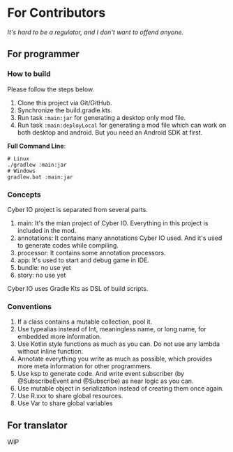 # For Contributors

*It's hard to be a regulator, and I don't want to offend anyone.*

## For programmer

### How to build

Please follow the steps below.

1. Clone this project via Git/GitHub.
2. Synchronize the build.gradle.kts.
3. Run task `:main:jar` for generating a desktop only mod file.
4. Run task `:main:deployLocal` for generating a mod file which can work on both desktop and android.
   But you need an Android SDK at first.

**Full Command Line**:

```
# Linux
./gradlew :main:jar
# Windows
gradlew.bat :main:jar
```

### Concepts

Cyber IO project is separated from several parts.

1. main: It's the mian project of Cyber IO. Everything in this project is included in the mod.
2. annotations: It contains many annotations Cyber IO used. And it's used to generate codes while compiling.
3. processor: It contains some annotation processors.
4. app: It's used to start and debug game in IDE.
5. bundle: no use yet
6. story: no use yet

Cyber IO uses Gradle Kts as DSL of build scripts.

### Conventions

1. If a class contains a mutable collection, pool it.
2. Use typealias instead of Int, meaningless name, or long name, for embedded more information.
3. Use Kotlin style functions as much as you can. Do not use any lambda without inline function.
4. Annotate everything you write as much as possible, which provides more meta information for other programmers.
5. Use ksp to generate code. And write event subscriber (by @SubscribeEvent and @Subscribe) as near logic as you can.
6. Use mutable object in serialization instead of creating them once again.
7. Use R.xxx to share global resources.
8. Use Var to share global variables

## For translator

WIP